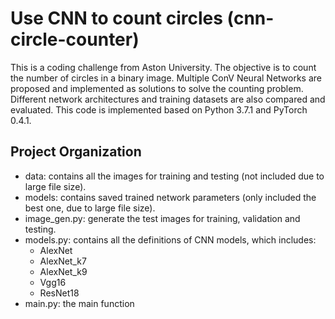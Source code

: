 # Use CNN to count circles (cnn-circle-counter)
This is a coding challenge from Aston University. The objective is to count the number of circles in a binary image. Multiple ConV Neural Networks are proposed and implemented as solutions to solve the counting problem. Different network architectures and training datasets are also compared and evaluated. This code is implemented based on Python 3.7.1 and PyTorch 0.4.1.


## Project Organization

- data: contains all the images for training and testing (not included due to large file size). 
- models: contains saved trained network parameters (only included the best one, due to large file size). 
- image_gen.py: generate the test images for training, validation and testing.
- models.py: contains all the definitions of CNN models, which includes:
    - AlexNet
    - AlexNet_k7
    - AlexNet_k9
    - Vgg16
    - ResNet18
- main.py: the main function

